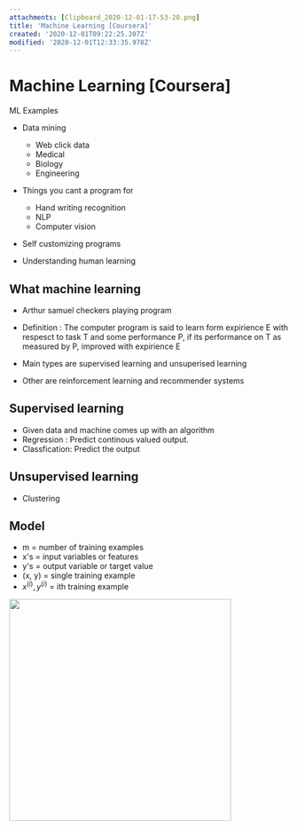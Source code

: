 ```yaml
---
attachments: [Clipboard_2020-12-01-17-53-20.png]
title: 'Machine Learning [Coursera]'
created: '2020-12-01T09:22:25.207Z'
modified: '2020-12-01T12:33:35.978Z'
---
```


# Machine Learning [Coursera]

ML Examples

* Data mining
  * Web click data
  * Medical
  * Biology
  * Engineering

* Things you cant a program for
  * Hand writing recognition
  * NLP
  * Computer vision

* Self customizing programs

* Understanding human learning

## What machine learning

* Arthur samuel checkers playing program

* Definition : The computer program is said to learn form expirience E with respesct to task T and some performance P, if its performance on T as measured by P, improved with expirience E

* Main types are supervised learning and unsuperised learning

* Other are reinforcement learning and recommender systems


## Supervised learning

* Given data and machine comes up with an algorithm
* Regression : Predict continous valued output.
* Classfication: Predict the output

## Unsupervised learning

* Clustering

## Model

* m = number of training examples 
* x's = input variables or features
* y's = output variable or target value
* (x, y) =  single training example
* $x^{(i)}, y^{(i)}$ = ith training example

<img src="@attachment/Clipboard_2020-12-01-17-53-20.png" width=400>




